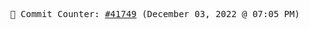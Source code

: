 <p align="center">
    <samp>
        📮 Commit Counter: <a href="https://github.com/Javascript-void0/Javascript-void0/commits/main">#41749</a> (December 03, 2022 @ 07:05 PM)
    </samp>
</p>
